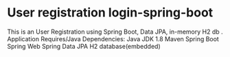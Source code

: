 # User registration login-spring-boot
This is an User Registration using Spring Boot, Data JPA, in-memory H2 db . Application Requires/Java Dependencies: Java JDK 1.8 Maven Spring Boot Spring Web Spring Data JPA H2 database(embedded)
